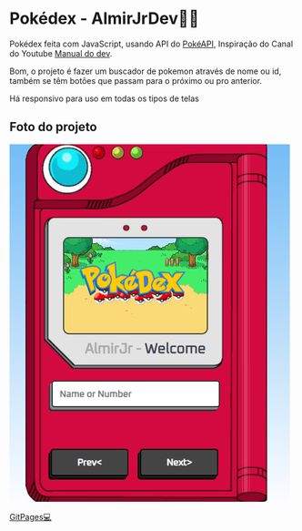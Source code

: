 
# Pokédex - AlmirJrDev👨‍💻

Pokédex feita com JavaScript, usando API do 
 [PokéAPI](https://pokeapi.co/), Inspiração do Canal do Youtube [Manual do dev](https://www.youtube.com/watch?v=SjtdH3dWLa8).

 Bom, o projeto é fazer um buscador de pokemon através de nome ou id, também se têm botões que passam para o próximo ou pro anterior.

 Há responsivo para uso em todas os tipos de telas

 

## Foto do projeto

  <img src="./img/pokédex.png" alt="exemplo imagem">

[GitPages💻](https://almirjrdev.github.io/Pok-dex/)